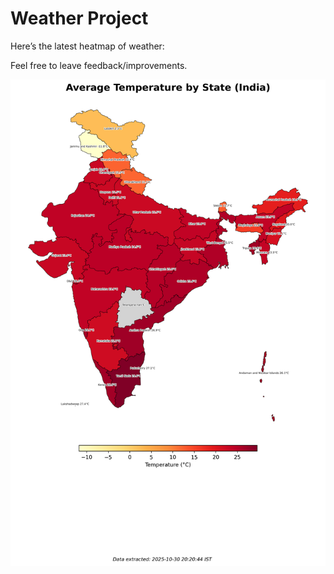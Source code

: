 # Weather Project

Here’s the latest heatmap of weather:

Feel free to leave feedback/improvements.

![India Heatmap](docs/assets/india_heatmap.png?v=037B47)
